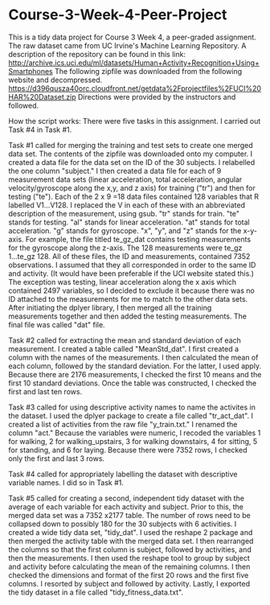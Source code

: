 # Course-3-Week-4-Peer-Project
This is a tidy data project for Course 3 Week 4, a peer-graded assignment.
The raw dataset came from UC Irvine's Machine Learning Repository. A description of the repository can be found in this link:
http://archive.ics.uci.edu/ml/datasets/Human+Activity+Recognition+Using+Smartphones
The following zipfile was downloaded from the following website and decompressed. 
https://d396qusza40orc.cloudfront.net/getdata%2Fprojectfiles%2FUCI%20HAR%20Dataset.zip
Directions were provided by the instructors and followed.

How the script works:
There were five tasks in this assignment. I carried out Task #4 in Task #1.

Task #1 called for merging the training and test sets to create one merged data set.
The contents of the zipfile was downloaded onto my computer. 
I created a data file for the data set on the ID of the 30 subjects.  I relabelled the one column "subject."
I then created a data file for each of 9 measurement data sets (linear acceleration, total acceleration, angular velocity/gyroscope along the x,y, and z axis) for training ("tr") and then for testing ("te"). 
Each of the 2 x 9 =18 data files contained 128 variables that R labelled V1...V128.
I replaced the V in each of these with an abbreviated description of the measurement, using gsub. 
"tr" stands for train. "te" stands for testing. 
"al" stands for linear acceleration. "at" stands for total acceleration. "g" stands for gyroscope.
"x", "y", and "z" stands for the x-y-axis.
For example, the file titled te_gz_dat contains testing measurements for the gyroscope along the z-axis. The 128 measurements were te_gz 1...te_gz 128.
All of these files, the ID and measurements, contained 7352 observations. I assumed that they all corresponded in order to the same ID and activity. (It would have been preferable if the UCI website stated this.) The exception was testing, linear acceleration along the x axis which contained 2497 variables, so I decided to exclude it because there was no ID attached to the measurements for me to match to the other data sets. 
After initiating the dplyer library, I then merged all the training measurements together and then added the testing measurements. The final file was called "dat" file.

Task #2 called for extracting the mean and standard deviation of each measurement.
I created a table called "MeanStd_dat". I first created a column with the names of the measurements. I then calculated the mean of each column, followed by the standard deviation. For the latter, I used apply.
Because there are 2176 measurements, I checked the first 10 means and the first 10 standard deviations.
Once the table was constructed, I checked the first and last ten rows.

Task #3 called for using descriptive activity names to name the activites in the dataset.
I used the dplyer package to create a file called "tr_act_dat". I created a list of activities from the raw file "y_train.txt."
I renamed the column "act." Because the variables were numeric, I recoded the variables 1 for walking, 2 for walking_upstairs, 3 for walking downstairs, 4 for sitting, 5 for standing, and 6 for laying.
Because there were 7352 rows, I checked only the first and last 3 rows.

Task #4 called for appropriately labelling the dataset with descriptive variable names.
I did so in Task #1.

Task #5 called for creating a second, independent tidy dataset with the average of each variable for each activity and subject.
Prior to this, the merged data set was a 7352  x2177 table. The number of rows need to be collapsed down to possibly 180 for the 30 subjects with 6 activities.
I created a wide tidy data set, "tidy_dat".
I used the reshape 2 package and then merged the activity table with the merged data set. I then rearranged the columns so that the first column is subject, followed by activities, and then the measurements.
I then used the reshape tool to group by subject and activity before calculating the mean of the remaining columns.
I then checked the dimensions and format of the first 20 rows and the first five columns.
I resorted by subject and followed by activity.
Lastly, I exported the tidy dataset in a file called "tidy_fitness_data.txt".





